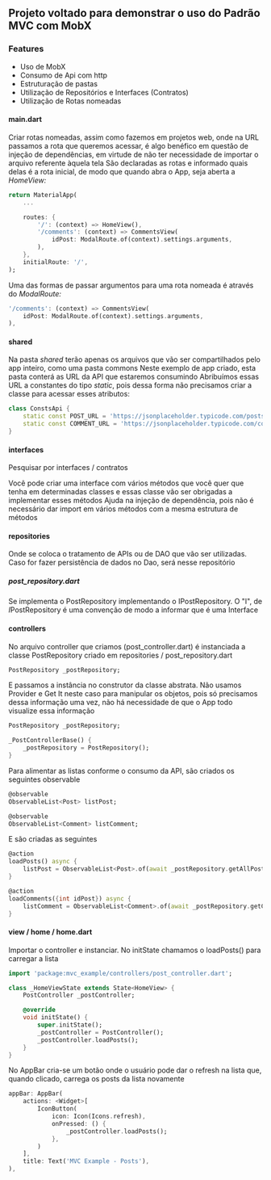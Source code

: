 ## Projeto voltado para demonstrar o uso do Padrão MVC com MobX

### Features
-  Uso de MobX
-  Consumo de Api com http
-  Estruturação de pastas 
-  Utilização de Repositórios e Interfaces (Contratos)
-  Utilização de Rotas nomeadas


#### main.dart

Criar rotas nomeadas, assim como fazemos em projetos web, onde na URL passamos a rota que queremos acessar, é algo benéfico em questão de injeção de dependências, em virtude de não ter necessidade de importar o arquivo referente àquela tela
São declaradas as rotas e informado quais delas é a rota inicial, de modo que quando abra o App, seja aberta a *HomeView:*

```dart
return MaterialApp(
    ...

    routes: {
        '/': (context) => HomeView(),
        '/comments': (context) => CommentsView(
            idPost: ModalRoute.of(context).settings.arguments,
        ),
    },
    initialRoute: '/',
);
```

Uma das formas de passar argumentos para uma rota nomeada é através do *ModalRoute:*

```dart
'/comments': (context) => CommentsView(
    idPost: ModalRoute.of(context).settings.arguments,
),
```


#### shared

Na pasta *shared* terão apenas os arquivos que vão ser compartilhados pelo app inteiro, como uma pasta commons
Neste exemplo de app criado, esta pasta conterá as URL da API que estaremos consumindo
Abribuímos essas URL a constantes do tipo *static*, pois dessa forma não precisamos criar a classe para acessar esses atributos: 

```dart
class ConstsApi {
    static const POST_URL = 'https://jsonplaceholder.typicode.com/posts';
    static const COMMENT_URL = 'https://jsonplaceholder.typicode.com/comments?postId=';
}
```


#### interfaces

Pesquisar por interfaces / contratos

Você pode criar uma interface com vários métodos que você quer que tenha em determinadas classes e essas classe vão ser obrigadas a implementar esses métodos
Ajuda na injeção de dependência, pois não é necessário dar import em vários métodos com a mesma estrutura de métodos


#### repositories

Onde se coloca o tratamento de APIs ou de DAO que vão ser utilizadas. Caso for fazer persistência de dados no Dao, será nesse repositório


##### post_repository.dart

Se implementa o PostRepository implementando o IPostRepository. O "I", de *I*PostRepository é uma convenção de modo a informar que é uma Interface


#### controllers

No arquivo controller que criamos (post_controller.dart) é instanciada a classe PostRepository criado em repositories / post_repository.dart

```dart
PostRepository _postRepository;
```

E passamos a instância no construtor da classe abstrata. Não usamos Provider e Get It neste caso para manipular os objetos, pois só precisamos dessa informação uma vez, não há necessidade de que o App todo visualize essa informação

```dart
PostRepository _postRepository;

_PostControllerBase() {
    _postRepository = PostRepository();
}
```

Para alimentar as listas conforme o consumo da API, são criados os seguintes observable

```dart
@observable
ObservableList<Post> listPost;

@observable
ObservableList<Comment> listComment;
```

E são criadas as seguintes

```dart
@action
loadPosts() async {
    listPost = ObservableList<Post>.of(await _postRepository.getAllPosts());
}

@action
loadComments({int idPost}) async {
    listComment = ObservableList<Comment>.of(await _postRepository.getComments(idPost));
}
```


#### view / home / home.dart

Importar o controller e instanciar. No initState chamamos o loadPosts() para carregar a lista

```dart
import 'package:mvc_example/controllers/post_controller.dart';

class _HomeViewState extends State<HomeView> {
    PostController _postController;

    @override
    void initState() {
        super.initState();
        _postController = PostController();
        _postController.loadPosts();
    }
}
```

No AppBar cria-se um botão onde o usuário pode dar o refresh na lista que, quando clicado, carrega os posts da lista novamente

```dart
appBar: AppBar(
    actions: <Widget>[
        IconButton(
            icon: Icon(Icons.refresh),
            onPressed: () {
                _postController.loadPosts();
            },
        )
    ],
    title: Text('MVC Example - Posts'),
),
```
